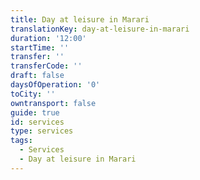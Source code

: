```yaml
---
title: Day at leisure in Marari
translationKey: day-at-leisure-in-marari
duration: '12:00'
startTime: ''
transfer: ''
transferCode: ''
draft: false
daysOfOperation: '0'
toCity: ''
owntransport: false
guide: true
id: services
type: services
tags:
  - Services
  - Day at leisure in Marari
---
```

